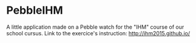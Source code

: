 # PebbleIHM

A little application made on a Pebble watch for the "IHM" course of our school cursus.
Link to the exercice's instruction: http://ihm2015.github.io/
